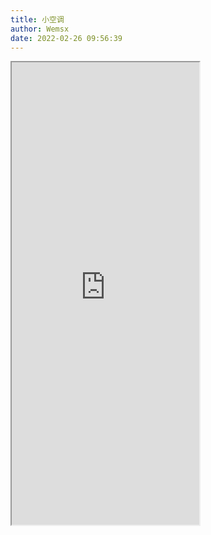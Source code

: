 ```yaml
---
title: 小空调
author: Wemsx
date: 2022-02-26 09:56:39
---
```

<iframe height="740" src="https://ac.cten.ga"></iframe>

